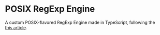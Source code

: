 # POSIX RegExp Engine
A custom POSIX-flavored RegExp Engine made in TypeScript, following the [this article](https://swtch.com/~rsc/regexp/regexp1.html).